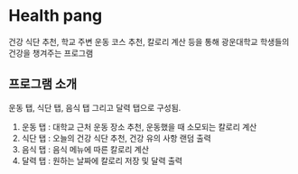# Health pang 
건강 식단 추천, 학교 주변 운동 코스 추천, 칼로리 계산 등을 통해 광운대학교 학생들의 건강을 챙겨주는 프로그램



## 프로그램 소개
운동 탭, 식단 탭, 음식 탭 그리고 달력 탭으로 구성됨.
1. 운동 탭 : 대학교 근처 운동 장소 추천, 운동했을 때 소모되는 칼로리 계산
2. 식단 탭 : 오늘의 건강 식단 추천, 건강 유의 사항 랜덤 출력
3. 음식 탭 : 음식 메뉴에 따른 칼로리 계산
4. 달력 탭 : 원하는 날짜에 칼로리 저장 및 달력 출력
